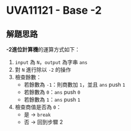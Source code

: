 # UVA11121 - Base -2

## 解題思路

**-2進位計算機**的運算方式如下：

1. `input` 為 `N`，`output` 為字串 `ans`  
2. 對 `N` 進行除以 `-2` 的操作  
3. 檢查餘數：
   - 若餘數為 `-1`：則商數加 `1`，並且 `ans` push `1`
   - 若餘數為 `0`：`ans` push `0`
   - 若餘數為 `1`：`ans` push `1`
4. 檢查商值是否為 `0`：
   - 是 → `break`
   - 否 → 回到步驟 2
